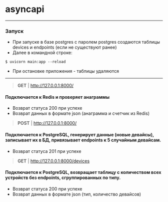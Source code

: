 # asyncapi
___

### Запуск
- При запуске в базе postgres с паролем postgres создаются таблицы devices и endpoints (если не существуют ранее)
- Далее в командной строке:
```shell
$ uvicorn main:app --reload 
```
- При остановке приложения - таблицы удаляются
___

> **GET** | http://127.0.0.1:8000/

#### Подключается к Redis и проверяет анаграммы
- Возврат статуса 200 при успехе
- Возврат данных в формате json (анаграмма и счетчик из Redis)

> **POST** | http://127.0.0.1:8000/

#### Подключается к PostgreSQL, генерирует данные (новые девайсы), записывает их в БД, привязывает endpoints к 5 случайным девайсам.
- Возврат статуса 201 при успехе

> **GET** | http://127.0.0.1:8000/devices

#### Подключается к PostgreSQL, возвращает таблицу с количеством всех устройств без endpoints, сгруппированных по типу.
- Возврат статуса 200 при успехе
- Возврат данных в формате json (тип, количество девайсов)